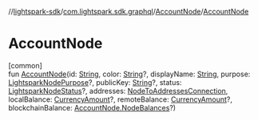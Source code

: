 //[lightspark-sdk](../../../index.md)/[com.lightspark.sdk.graphql](../index.md)/[AccountNode](index.md)/[AccountNode](-account-node.md)

# AccountNode

[common]\
fun [AccountNode](-account-node.md)(id: [String](https://kotlinlang.org/api/latest/jvm/stdlib/kotlin/-string/index.html), color: [String](https://kotlinlang.org/api/latest/jvm/stdlib/kotlin/-string/index.html)?, displayName: [String](https://kotlinlang.org/api/latest/jvm/stdlib/kotlin/-string/index.html), purpose: [LightsparkNodePurpose](../../com.lightspark.sdk.model/-lightspark-node-purpose/index.md)?, publicKey: [String](https://kotlinlang.org/api/latest/jvm/stdlib/kotlin/-string/index.html)?, status: [LightsparkNodeStatus](../../com.lightspark.sdk.model/-lightspark-node-status/index.md)?, addresses: [NodeToAddressesConnection](../../com.lightspark.sdk.model/-node-to-addresses-connection/index.md), localBalance: [CurrencyAmount](../../com.lightspark.sdk.model/-currency-amount/index.md)?, remoteBalance: [CurrencyAmount](../../com.lightspark.sdk.model/-currency-amount/index.md)?, blockchainBalance: [AccountNode.NodeBalances](-node-balances/index.md)?)
